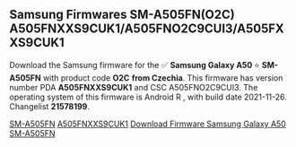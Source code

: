 <h2>Samsung Firmwares SM-A505FN(O2C) A505FNXXS9CUK1/A505FNO2C9CUI3/A505FXXS9CUK1</h2>
Download the Samsung firmware for the ✅ <strong>Samsung Galaxy A50 </strong> ⭐ <strong>SM-A505FN</strong> with product code <strong>O2C</strong> <strong> from Czechia</strong>. This firmware has version number PDA <strong>A505FNXXS9CUK1</strong> and CSC A505FNO2C9CUI3. The operating system of this firmware is Android R , with build date 2021-11-26. Changelist <strong>21578199</strong>.


[SM-A505FN](https://samfirm.shop/samsung/model/SM-A505FN)
[A505FNXXS9CUK1](https://samfirm.shop/samsung/pda/A505FNXXS9CUK1)
[Download Firmware Samsung Galaxy A50 SM-A505FN](https://samfirm.shop/samsung/firmware/478196)
